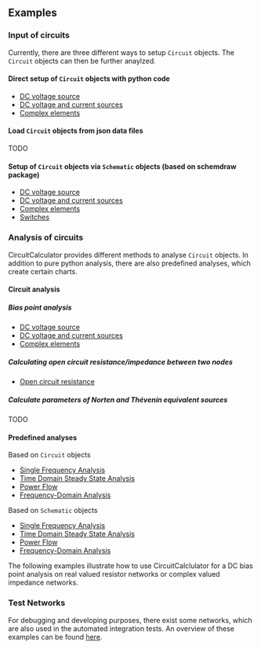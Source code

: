 ## Examples

### Input of circuits

Currently, there are three different ways to setup `Circuit` objects. The `Circuit` objects can then be further anaylzed.

#### Direct setup of `Circuit` objects with python code

- [DC voltage source](../test-networks/02_circuit/example_04.ipynb)
- [DC voltage and current sources](../test-networks/02_circuit/example_10.ipynb)
- [Complex elements](../test-networks/02_circuit/example_12.ipynb)

#### Load `Circuit` objects from json data files

TODO

#### Setup of `Circuit` objects via `Schematic` objects (based on schemdraw package)

- [DC voltage source](../test-networks/03_simple_circuit/example_04.ipynb)
- [DC voltage and current sources](../test-networks/03_simple_circuit/example_10.ipynb)
- [Complex elements](../test-networks/03_simple_circuit/example_12.ipynb)
- [Switches](python/example_circuit_4.ipynb)

### Analysis of circuits

CircuitCalculator provides different methods to analyse `Circuit` objects. In addition to pure python analysis, there are also predefined analyses, which create certain charts.

#### Circuit analysis

##### Bias point analysis

- [DC voltage source](../test-networks/02_circuit/example_04.ipynb)
- [DC voltage and current sources](../test-networks/02_circuit/example_10.ipynb)
- [Complex elements](../test-networks/02_circuit/example_12.ipynb)

##### Calculating open circuit resistance/impedance between two nodes

- [Open circuit resistance](../test-networks/03_circuit/example_08.ipynb)

##### Calculate parameters of Norten and Thévenin equivalent sources

TODO

#### Predefined analyses

Based on `Circuit` objects

- [Single Frequency Analysis](python/example_circuit_1.ipynb)
- [Time Domain Steady State Analysis](python/example_circuit_2.ipynb)
- [Power Flow](python/example_circuit_3.ipynb)
- [Frequency-Domain Analysis](python/example_circuit_5.ipynb)

Based on `Schematic` objects

- [Single Frequency Analysis](python/example_circuit_1.ipynb)
- [Time Domain Steady State Analysis](python/example_circuit_2.ipynb)
- [Power Flow](python/example_circuit_3.ipynb)
- [Frequency-Domain Analysis](python/example_circuit_5.ipynb)

The following examples illustrate how to use CircuitCalclulator for a DC bias point analysis on real valued resistor networks or complex valued impedance networks.

### Test Networks

For debugging and developing purposes, there exist some networks, which are also used in the automated integration tests. An overview of these examples can be found [here](test-networks/readme.md).